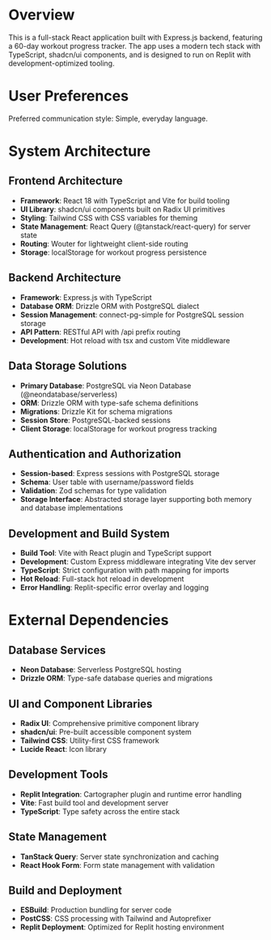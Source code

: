 # Overview

This is a full-stack React application built with Express.js backend, featuring a 60-day workout progress tracker. The app uses a modern tech stack with TypeScript, shadcn/ui components, and is designed to run on Replit with development-optimized tooling.

# User Preferences

Preferred communication style: Simple, everyday language.

# System Architecture

## Frontend Architecture
- **Framework**: React 18 with TypeScript and Vite for build tooling
- **UI Library**: shadcn/ui components built on Radix UI primitives
- **Styling**: Tailwind CSS with CSS variables for theming
- **State Management**: React Query (@tanstack/react-query) for server state
- **Routing**: Wouter for lightweight client-side routing
- **Storage**: localStorage for workout progress persistence

## Backend Architecture
- **Framework**: Express.js with TypeScript
- **Database ORM**: Drizzle ORM with PostgreSQL dialect
- **Session Management**: connect-pg-simple for PostgreSQL session storage
- **API Pattern**: RESTful API with /api prefix routing
- **Development**: Hot reload with tsx and custom Vite middleware

## Data Storage Solutions
- **Primary Database**: PostgreSQL via Neon Database (@neondatabase/serverless)
- **ORM**: Drizzle ORM with type-safe schema definitions
- **Migrations**: Drizzle Kit for schema migrations
- **Session Store**: PostgreSQL-backed sessions
- **Client Storage**: localStorage for workout progress tracking

## Authentication and Authorization
- **Session-based**: Express sessions with PostgreSQL storage
- **Schema**: User table with username/password fields
- **Validation**: Zod schemas for type validation
- **Storage Interface**: Abstracted storage layer supporting both memory and database implementations

## Development and Build System
- **Build Tool**: Vite with React plugin and TypeScript support
- **Development**: Custom Express middleware integrating Vite dev server
- **TypeScript**: Strict configuration with path mapping for imports
- **Hot Reload**: Full-stack hot reload in development
- **Error Handling**: Replit-specific error overlay and logging

# External Dependencies

## Database Services
- **Neon Database**: Serverless PostgreSQL hosting
- **Drizzle ORM**: Type-safe database queries and migrations

## UI and Component Libraries
- **Radix UI**: Comprehensive primitive component library
- **shadcn/ui**: Pre-built accessible component system
- **Tailwind CSS**: Utility-first CSS framework
- **Lucide React**: Icon library

## Development Tools
- **Replit Integration**: Cartographer plugin and runtime error handling
- **Vite**: Fast build tool and development server
- **TypeScript**: Type safety across the entire stack

## State Management
- **TanStack Query**: Server state synchronization and caching
- **React Hook Form**: Form state management with validation

## Build and Deployment
- **ESBuild**: Production bundling for server code
- **PostCSS**: CSS processing with Tailwind and Autoprefixer
- **Replit Deployment**: Optimized for Replit hosting environment